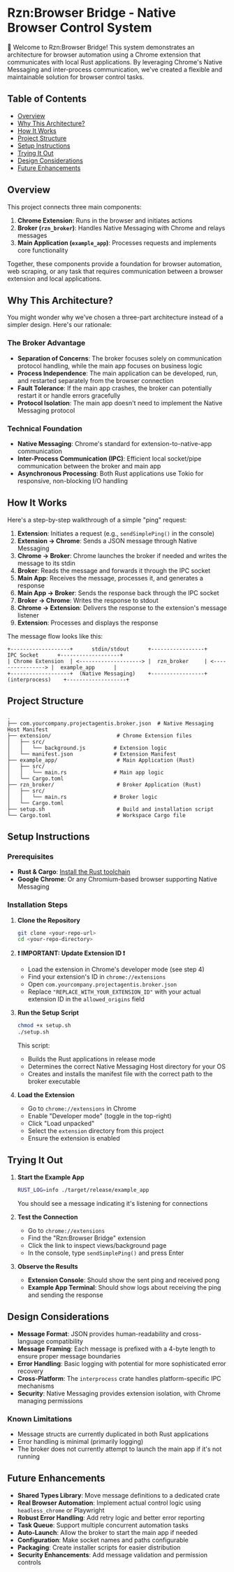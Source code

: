 # Rzn:Browser Bridge - Native Browser Control System

👋 Welcome to Rzn:Browser Bridge! This system demonstrates an architecture for browser automation using a Chrome extension that communicates with local Rust applications. By leveraging Chrome's Native Messaging and inter-process communication, we've created a flexible and maintainable solution for browser control tasks.

## Table of Contents

* [Overview](#overview)
* [Why This Architecture?](#why-this-architecture)
* [How It Works](#how-it-works)
* [Project Structure](#project-structure)
* [Setup Instructions](#setup-instructions)
* [Trying It Out](#trying-it-out)
* [Design Considerations](#design-considerations)
* [Future Enhancements](#future-enhancements)

## Overview

This project connects three main components:

1. **Chrome Extension**: Runs in the browser and initiates actions
2. **Broker (`rzn_broker`)**: Handles Native Messaging with Chrome and relays messages
3. **Main Application (`example_app`)**: Processes requests and implements core functionality

Together, these components provide a foundation for browser automation, web scraping, or any task that requires communication between a browser extension and local applications.

## Why This Architecture?

You might wonder why we've chosen a three-part architecture instead of a simpler design. Here's our rationale:

### The Broker Advantage

* **Separation of Concerns**: The broker focuses solely on communication protocol handling, while the main app focuses on business logic
* **Process Independence**: The main application can be developed, run, and restarted separately from the browser connection
* **Fault Tolerance**: If the main app crashes, the broker can potentially restart it or handle errors gracefully
* **Protocol Isolation**: The main app doesn't need to implement the Native Messaging protocol

### Technical Foundation

* **Native Messaging**: Chrome's standard for extension-to-native-app communication
* **Inter-Process Communication (IPC)**: Efficient local socket/pipe communication between the broker and main app
* **Asynchronous Processing**: Both Rust applications use Tokio for responsive, non-blocking I/O handling

## How It Works

Here's a step-by-step walkthrough of a simple "ping" request:

1. **Extension**: Initiates a request (e.g., `sendSimplePing()` in the console)
2. **Extension → Chrome**: Sends a JSON message through Native Messaging
3. **Chrome → Broker**: Chrome launches the broker if needed and writes the message to its stdin
4. **Broker**: Reads the message and forwards it through the IPC socket
5. **Main App**: Receives the message, processes it, and generates a response
6. **Main App → Broker**: Sends the response back through the IPC socket
7. **Broker → Chrome**: Writes the response to stdout
8. **Chrome → Extension**: Delivers the response to the extension's message listener
9. **Extension**: Processes and displays the response

The message flow looks like this:

```
+-------------------+      stdin/stdout      +-----------------+      IPC Socket      +-------------------+
| Chrome Extension  | <--------------------> |  rzn_broker     | <----------------> |  example_app      |
+-------------------+  (Native Messaging)    +-----------------+  (interprocess)    +-------------------+
```

## Project Structure

```
.
├── com.yourcompany.projectagentis.broker.json  # Native Messaging Host Manifest
├── extension/                     # Chrome Extension files
│   ├── src/
│   │   └── background.js         # Extension logic
│   └── manifest.json             # Extension Manifest
├── example_app/                   # Main Application (Rust)
│   ├── src/
│   │   └── main.rs               # Main app logic
│   └── Cargo.toml
├── rzn_broker/                    # Broker Application (Rust)
│   ├── src/
│   │   └── main.rs               # Broker logic
│   └── Cargo.toml
├── setup.sh                       # Build and installation script
└── Cargo.toml                     # Workspace Cargo file
```

## Setup Instructions

### Prerequisites

* **Rust & Cargo**: [Install the Rust toolchain](https://www.rust-lang.org/tools/install)
* **Google Chrome**: Or any Chromium-based browser supporting Native Messaging

### Installation Steps

1. **Clone the Repository**
   ```bash
   git clone <your-repo-url>
   cd <your-repo-directory>
   ```

2. **❗ IMPORTANT: Update Extension ID ❗**
   * Load the extension in Chrome's developer mode (see step 4)
   * Find your extension's ID in `chrome://extensions`
   * Open `com.yourcompany.projectagentis.broker.json`
   * Replace `"REPLACE_WITH_YOUR_EXTENSION_ID"` with your actual extension ID in the `allowed_origins` field

3. **Run the Setup Script**
   ```bash
   chmod +x setup.sh
   ./setup.sh
   ```
   This script:
   * Builds the Rust applications in release mode
   * Determines the correct Native Messaging Host directory for your OS
   * Creates and installs the manifest file with the correct path to the broker executable

4. **Load the Extension**
   * Go to `chrome://extensions` in Chrome
   * Enable "Developer mode" (toggle in the top-right)
   * Click "Load unpacked"
   * Select the `extension` directory from this project
   * Ensure the extension is enabled

## Trying It Out

1. **Start the Example App**
   ```bash
   RUST_LOG=info ./target/release/example_app
   ```
   You should see a message indicating it's listening for connections

2. **Test the Connection**
   * Go to `chrome://extensions`
   * Find the "Rzn:Browser Bridge" extension
   * Click the link to inspect views/background page
   * In the console, type `sendSimplePing()` and press Enter

3. **Observe the Results**
   * **Extension Console**: Should show the sent ping and received pong
   * **Example App Terminal**: Should show logs about receiving the ping and sending the response

## Design Considerations

* **Message Format**: JSON provides human-readability and cross-language compatibility
* **Message Framing**: Each message is prefixed with a 4-byte length to ensure proper message boundaries
* **Error Handling**: Basic logging with potential for more sophisticated error recovery
* **Cross-Platform**: The `interprocess` crate handles platform-specific IPC mechanisms
* **Security**: Native Messaging provides extension isolation, with Chrome managing permissions

### Known Limitations

* Message structs are currently duplicated in both Rust applications
* Error handling is minimal (primarily logging)
* The broker does not currently attempt to launch the main app if it's not running

## Future Enhancements

* **Shared Types Library**: Move message definitions to a dedicated crate
* **Real Browser Automation**: Implement actual control logic using `headless_chrome` or Playwright
* **Robust Error Handling**: Add retry logic and better error reporting
* **Task Queue**: Support multiple concurrent automation tasks
* **Auto-Launch**: Allow the broker to start the main app if needed
* **Configuration**: Make socket names and paths configurable
* **Packaging**: Create installer scripts for easier distribution
* **Security Enhancements**: Add message validation and permission controls

